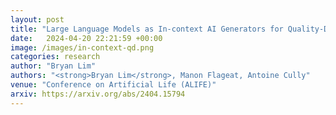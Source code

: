 ```yaml
---
layout: post
title: "Large Language Models as In-context AI Generators for Quality-Diversity"
date:   2024-04-20 22:21:59 +00:00
image: /images/in-context-qd.png
categories: research
author: "Bryan Lim"
authors: "<strong>Bryan Lim</strong>, Manon Flageat, Antoine Cully"
venue: "Conference on Artificial Life (ALIFE)"
arxiv: https://arxiv.org/abs/2404.15794
--- 
```

